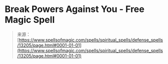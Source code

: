 <!--yml
category: 未分类
date: 2024-06-12 18:51:34
-->

# Break Powers Against You - Free Magic Spell

> 来源：[https://www.spellsofmagic.com/spells/spiritual_spells/defense_spells/13205/page.html#0001-01-01](https://www.spellsofmagic.com/spells/spiritual_spells/defense_spells/13205/page.html#0001-01-01)